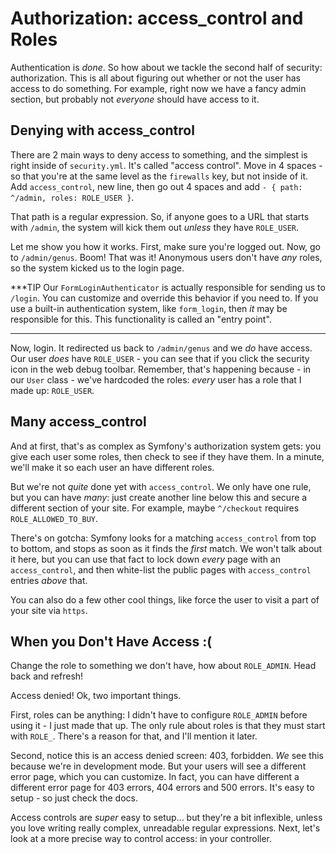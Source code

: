 # Authorization: access_control and Roles

Authentication is *done*. So how about we tackle the second half of security: authorization.
This is all about figuring out whether or not the user has access to do something.
For example, right now we have a fancy admin section, but probably not *everyone*
should have access to it.

## Denying with access_control

There are 2 main ways to deny access to something, and the simplest is right inside
of `security.yml`. It's called "access control". Move in 4 spaces - so that you're
at the same level as the `firewalls` key, but not inside of it. Add `access_control`,
new line, then go out 4 spaces and add `- { path: ^/admin, roles: ROLE_USER }`.

That path is a regular expression. So, if anyone goes to a URL that starts with
`/admin`, the system will kick them out *unless* they have `ROLE_USER`.

Let me show you how it works.  First, make sure you're logged out. Now, go to
`/admin/genus`. Boom! That was it! Anonymous users don't have *any* roles, so the
system kicked us to the login page.

***TIP
Our `FormLoginAuthenticator` is actually responsible for sending us to `/login`.
You can customize and override this behavior if you need to. If you use a built-in
authentication system, like `form_login`, then *it* may be responsible for this.
This functionality is called an "entry point".
***

Now, login. It redirected us back to `/admin/genus` and we *do* have access. Our
user *does* have `ROLE_USER` - you can see that if you click the security icon in
the web debug toolbar. Remember, that's happening because - in our `User` class -
we've hardcoded the roles: *every* user has a role that I made up: `ROLE_USER`.

## Many access_control

And at first, that's as complex as Symfony's authorization system gets: you give
each user some roles, then check to see if they have them. In a minute, we'll make
it so each user an have different roles.

But we're not *quite* done yet with `access_control`. We only have one rule, but
you can have *many*: just create another line below this and secure a different section
of your site. For example, maybe `^/checkout` requires `ROLE_ALLOWED_TO_BUY`.

There's on gotcha: Symfony looks for a matching `access_control` from top to bottom,
and stops as soon as it finds the *first* match. We won't talk about it here, but
you can use that fact to lock down *every* page with an `access_control`, and then
white-list the public pages with `access_control` entries *above* that.

You can also do a few other cool things, like force the user to visit a part of your
site via `https`.

## When you Don't Have Access :(

Change the role to something we don't have, how about `ROLE_ADMIN`. Head back and refresh!

Access denied! Ok, two important things.

First, roles can be anything: I didn't have to configure `ROLE_ADMIN` before using
it - I just made that up. The only rule about roles is that they must start with
`ROLE_`. There's a reason for that, and I'll mention it later.

Second, notice this is an access denied screen: 403, forbidden. *We* see this because
we're in development mode. But your users will see a different error page, which
you can customize. In fact, you can have different a different error page for 403
errors, 404 errors and 500 errors. It's easy to setup - so just check the docs.

Access controls are *super* easy to setup... but they're a bit inflexible, unless
you love writing really complex, unreadable regular expressions. Next, let's look
at a more precise way to control access: in your controller.
